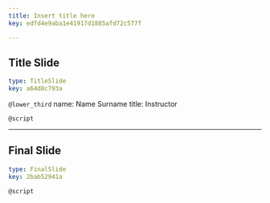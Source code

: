 ```yaml
---
title: Insert title here
key: edfd4e9aba1e41917d1885afd72c577f

---
```

## Title Slide

```yaml
type: TitleSlide
key: a64d8c793a
```





`@lower_third`
name: Name Surname
title: Instructor

`@script`




---
## Final Slide

```yaml
type: FinalSlide
key: 2bab52941a
```






`@script`



